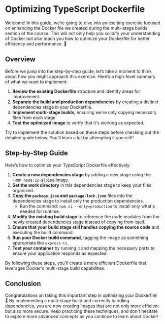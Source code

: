 # Optimizing TypeScript Dockerfile

Welcome! In this guide, we’re going to dive into an exciting exercise focused on enhancing the Docker file we created during the multi-stage builds section of the course. This will not only help you solidify your understanding of Docker but also teach you how to optimize your Dockerfile for better efficiency and performance. 💪

## Overview

Before we jump into the step-by-step guide, let’s take a moment to think about how you might approach this exercise. Here’s a high-level summary of what we want to implement:

1. **Review the existing Dockerfile** structure and identify areas for improvement.
2. **Separate the build and production dependencies** by creating a distinct dependencies stage in your Dockerfile.
3. **Implement multi-stage builds**, ensuring we're only copying necessary files from each stage.
4. **Test the optimized image** to verify that it's working as expected.

Try to implement the solution based on these steps before checking out the detailed guide below. You’ll learn a lot by attempting it yourself!

## Step-by-Step Guide

Here’s how to optimize your TypeScript Dockerfile effectively:

1. **Create a new dependencies stage** by adding a new stage using the `FROM node:22-alpine` image.
2. **Set the work directory** in this dependencies stage to keep your files organized.
3. **Copy the `package.json` and `package-lock.json`** files into the dependencies stage to install only the production dependencies.
   - Run the command: `npm ci --only=production` to install only what's needed for runtime.
4. **Modify the existing build stage** to reference the node modules from the newly created dependencies stage instead of copying from itself.
5. **Ensure that your build stage still handles copying the source code** and executing the build command.
6. **Run your Docker build command**, tagging the image as something appropriate like `express-ts`.
7. **Test your container** by running it and mapping the necessary ports to ensure your application responds as expected.

By following these steps, you'll create a more efficient Dockerfile that leverages Docker's multi-stage build capabilities.

## Conclusion

Congratulations on taking this important step in optimizing your Dockerfile! 🎉 By implementing a multi-stage build and correctly handling dependencies, you are now creating images that are not only more efficient but also more secure. Keep practicing these techniques, and don't hesitate to explore more advanced concepts as you continue to learn about Docker!
